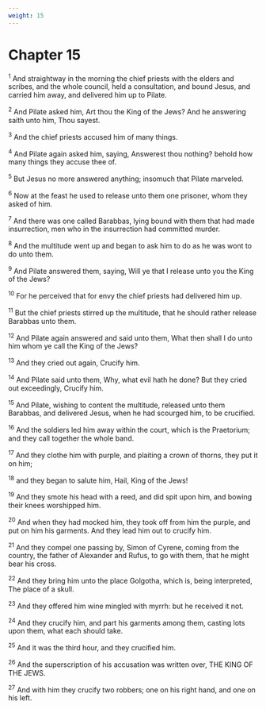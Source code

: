 ```yaml
---
weight: 15
---
```


# Chapter 15

<sup>1</sup> And straightway in the morning the chief priests with the elders and scribes, and the whole council, held a consultation, and bound Jesus, and carried him away, and delivered him up to Pilate. 

<sup>2</sup> And Pilate asked him, Art thou the King of the Jews? And he answering saith unto him, Thou sayest. 

<sup>3</sup> And the chief priests accused him of many things. 

<sup>4</sup> And Pilate again asked him, saying, Answerest thou nothing? behold how many things they accuse thee of. 

<sup>5</sup> But Jesus no more answered anything; insomuch that Pilate marveled. 

<sup>6</sup> Now at the feast he used to release unto them one prisoner, whom they asked of him. 

<sup>7</sup> And there was one called Barabbas, lying bound with them that had made insurrection, men who in the insurrection had committed murder. 

<sup>8</sup> And the multitude went up and began to ask him to do as he was wont to do unto them. 

<sup>9</sup> And Pilate answered them, saying, Will ye that I release unto you the King of the Jews? 

<sup>10</sup> For he perceived that for envy the chief priests had delivered him up. 

<sup>11</sup> But the chief priests stirred up the multitude, that he should rather release Barabbas unto them. 

<sup>12</sup> And Pilate again answered and said unto them, What then shall I do unto him whom ye call the King of the Jews? 

<sup>13</sup> And they cried out again, Crucify him. 

<sup>14</sup> And Pilate said unto them, Why, what evil hath he done? But they cried out exceedingly, Crucify him. 

<sup>15</sup> And Pilate, wishing to content the multitude, released unto them Barabbas, and delivered Jesus, when he had scourged him, to be crucified. 

<sup>16</sup> And the soldiers led him away within the court, which is the Praetorium; and they call together the whole band. 

<sup>17</sup> And they clothe him with purple, and plaiting a crown of thorns, they put it on him; 

<sup>18</sup> and they began to salute him, Hail, King of the Jews! 

<sup>19</sup> And they smote his head with a reed, and did spit upon him, and bowing their knees worshipped him. 

<sup>20</sup> And when they had mocked him, they took off from him the purple, and put on him his garments. And they lead him out to crucify him. 

<sup>21</sup> And they compel one passing by, Simon of Cyrene, coming from the country, the father of Alexander and Rufus, to go with them, that he might bear his cross. 

<sup>22</sup> And they bring him unto the place Golgotha, which is, being interpreted, The place of a skull. 

<sup>23</sup> And they offered him wine mingled with myrrh: but he received it not. 

<sup>24</sup> And they crucify him, and part his garments among them, casting lots upon them, what each should take. 

<sup>25</sup> And it was the third hour, and they crucified him. 

<sup>26</sup> And the superscription of his accusation was written over, THE KING OF THE JEWS. 

<sup>27</sup> And with him they crucify two robbers; one on his right hand, and one on his left. 


